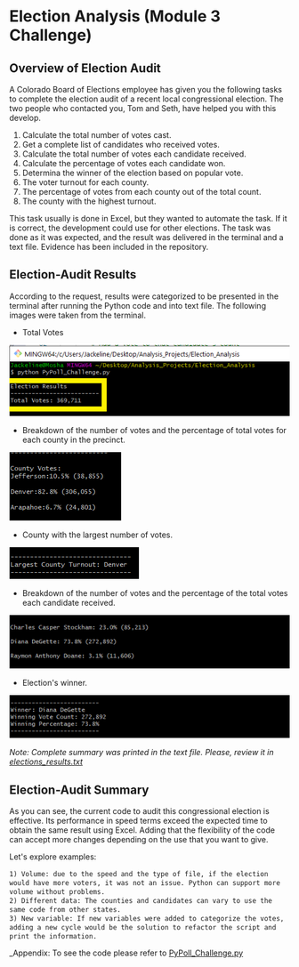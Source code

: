 # Election Analysis (Module 3 Challenge)

## Overview of Election Audit
A Colorado Board of Elections employee has given you the following tasks to complete the election audit of a recent local congressional election. The two people who contacted you, Tom and Seth, have helped you with this develop.

1. Calculate the total number of votes cast.
2. Get a complete list of candidates who received votes.
3. Calculate the total number of votes each candidate received.
4. Calculate the percentage of votes each candidate won.
5. Determina the winner of the election based on popular vote.
6. The voter turnout for each county.
7. The percentage of votes from each county out of the total count.
8. The county with the highest turnout.

This task usually is done in Excel, but they wanted to automate the task. If it is correct, the development could use for other elections.
The task was done as it was expected, and the result was delivered in the terminal and a text file. Evidence has been included in the repository.

## Election-Audit Results
According to the request, results were categorized to be presented in the terminal after running the Python code and into text file.
The following images were taken from the terminal.

  * Total Votes
  
  ![Total Votes](https://github.com/JackieCortes/ElectionAnalysis_Challenge/blob/main/Images/TotalVotes.png)

  * Breakdown of the number of votes and the percentage of total votes for each county in the precinct.

  ![County Breakdown](https://github.com/JackieCortes/ElectionAnalysis_Challenge/blob/main/Images/County_Votes.png)
  
  * County with the largest number of votes.
  
  ![Largest_County](https://github.com/JackieCortes/ElectionAnalysis_Challenge/blob/main/Images/Largest_County.png)
  
  * Breakdown of the number of votes and the percentage of the total votes each candidate received.
  
  ![Candidate_Breakdown](https://github.com/JackieCortes/ElectionAnalysis_Challenge/blob/main/Images/Candidates.png)
  
  * Election's winner.
  
  ![Winner](https://github.com/JackieCortes/ElectionAnalysis_Challenge/blob/main/Images/Winner.png)

_Note: Complete summary was printed in the text file. Please, review it in [elections_results.txt](https://github.com/JackieCortes/ElectionAnalysis_Challenge/tree/main/analysis)_

## Election-Audit Summary
As you can see, the current code to audit this congressional election is effective. Its performance in speed terms exceed the expected time to obtain the same result using Excel. Adding that the flexibility of the code can accept more changes depending on the use that you want to give.

Let's explore examples:

    1) Volume: due to the speed and the type of file, if the election would have more voters, it was not an issue. Python can support more volume without problems.
    2) Different data: The counties and candidates can vary to use the same code from other states.
    3) New variable: If new variables were added to categorize the votes, adding a new cycle would be the solution to refactor the script and print the information.

_Appendix: To see the code please refer to [PyPoll_Challenge.py](https://github.com/JackieCortes/ElectionAnalysis_Challenge/tree/main/ResourcesPP)
